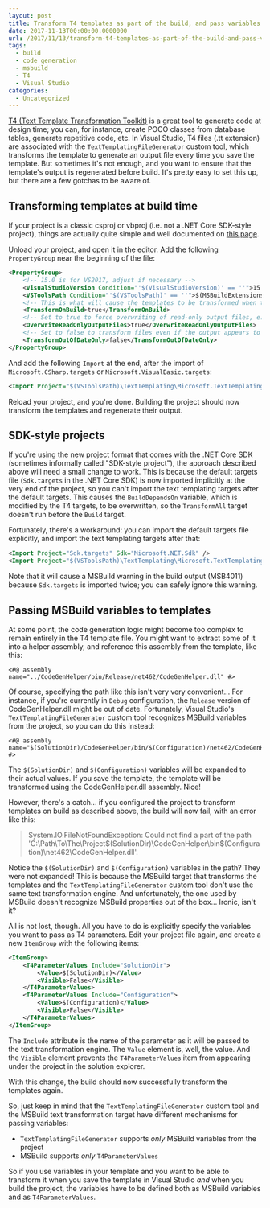 ```yaml
---
layout: post
title: Transform T4 templates as part of the build, and pass variables from the project
date: 2017-11-13T00:00:00.0000000
url: /2017/11/13/transform-t4-templates-as-part-of-the-build-and-pass-variables-from-the-project/
tags:
  - build
  - code generation
  - msbuild
  - T4
  - Visual Studio
categories:
  - Uncategorized
---
```



[T4 (Text Template Transformation Toolkit)](https://docs.microsoft.com/en-us/visualstudio/modeling/code-generation-and-t4-text-templates) is a great tool to generate code at design time; you can, for instance, create POCO classes from database tables, generate repetitive code, etc. In Visual Studio, T4 files (.tt extension) are associated with the `TextTemplatingFileGenerator` custom tool, which transforms the template to generate an output file every time you save the template. But sometimes it's not enough, and you want to ensure that the template's output is regenerated before build. It's pretty easy to set this up, but there are a few gotchas to be aware of.

## Transforming templates at build time

If your project is a classic csproj or vbproj (i.e. not a .NET Core SDK-style project), things are actually quite simple and well documented on [this page](https://docs.microsoft.com/en-us/visualstudio/modeling/code-generation-in-a-build-process).

Unload your project, and open it in the editor. Add the following `PropertyGroup` near the beginning of the file:

```xml
<PropertyGroup>
    <!-- 15.0 is for VS2017, adjust if necessary -->
    <VisualStudioVersion Condition="'$(VisualStudioVersion)' == ''">15.0</VisualStudioVersion>
    <VSToolsPath Condition="'$(VSToolsPath)' == ''">$(MSBuildExtensionsPath32)\Microsoft\VisualStudio\v$(VisualStudioVersion)</VSToolsPath>
    <!-- This is what will cause the templates to be transformed when the project is built (default is false) -->
    <TransformOnBuild>true</TransformOnBuild>
    <!-- Set to true to force overwriting of read-only output files, e.g. if they're not checked out (default is false) -->
    <OverwriteReadOnlyOutputFiles>true</OverwriteReadOnlyOutputFiles>
    <!-- Set to false to transform files even if the output appears to be up-to-date (default is true)  -->
    <TransformOutOfDateOnly>false</TransformOutOfDateOnly>
</PropertyGroup>
```

And add the following `Import` at the end, after the import of `Microsoft.CSharp.targets` or `Microsoft.VisualBasic.targets`:

```xml
<Import Project="$(VSToolsPath)\TextTemplating\Microsoft.TextTemplating.targets" />
```

Reload your project, and you're done. Building the project should now transform the templates and regenerate their output.

## SDK-style projects

If you're using the new project format that comes with the .NET Core SDK (sometimes informally called "SDK-style project"), the approach described above will need a small change to work. This is because the default targets file (`Sdk.targets` in the .NET Core SDK) is now imported implicitly at the very end of the project, so you can't import the text templating targets after the default targets. This causes the `BuildDependsOn` variable, which is modified by the T4 targets, to be overwritten, so the `TransformAll` target doesn't run before the `Build` target.

Fortunately, there's a workaround: you can import the default targets file explicitly, and import the text templating targets after that:

```xml
<Import Project="Sdk.targets" Sdk="Microsoft.NET.Sdk" />
<Import Project="$(VSToolsPath)\TextTemplating\Microsoft.TextTemplating.targets" />
```

Note that it will cause a MSBuild warning in the build output (MSB4011) because `Sdk.targets` is imported twice; you can safely ignore this warning.

## Passing MSBuild variables to templates

At some point, the code generation logic might become too complex to remain entirely in the T4 template file. You might want to extract some of it into a helper assembly, and reference this assembly from the template, like this:

```
<#@ assembly name="../CodeGenHelper/bin/Release/net462/CodeGenHelper.dll" #>
```

Of course, specifying the path like this isn't very very convenient... For instance, if you're currently in `Debug` configuration, the `Release` version of CodeGenHelper.dll might be out of date. Fortunately, Visual Studio's `TextTemplatingFileGenerator` custom tool recognizes MSBuild variables from the project, so you can do this instead:

```
<#@ assembly name="$(SolutionDir)/CodeGenHelper/bin/$(Configuration)/net462/CodeGenHelper.dll" #>
```

The `$(SolutionDir)` and `$(Configuration)` variables will be expanded to their actual values. If you save the template, the template will be transformed using the CodeGenHelper.dll assembly. Nice!

However, there's a catch... if you configured the project to transform templates on build as described above, the build will now fail, with an error like this:


> System.IO.FileNotFoundException: Could not find a part of the path 'C:\Path\To\The\Project\$(SolutionDir)\CodeGenHelper\bin\$(Configuration)\net462\CodeGenHelper.dll'.


Notice the `$(SolutionDir)` and `$(Configuration)` variables in the path? They were not expanded! This is because the MSBuild target that transforms the templates and the `TextTemplatingFileGenerator` custom tool don't use the same text transformation engine. And unfortunately, the one used by MSBuild doesn't recognize MSBuild properties out of the box... Ironic, isn't it?

All is not lost, though. All you have to do is explicitly specify the variables you want to pass as T4 parameters. Edit your project file again, and create a new `ItemGroup` with the following items:

```xml
<ItemGroup>
    <T4ParameterValues Include="SolutionDir">
        <Value>$(SolutionDir)</Value>
        <Visible>False</Visible>
    </T4ParameterValues>
    <T4ParameterValues Include="Configuration">
        <Value>$(Configuration)</Value>
        <Visible>False</Visible>
    </T4ParameterValues>
</ItemGroup>
```

The `Include` attribute is the name of the parameter as it will be passed to the text transformation engine. The `Value` element is, well, the value. And the `Visible` element prevents the `T4ParameterValues` item from appearing under the project in the solution explorer.

With this change, the build should now successfully transform the templates again.

So, just keep in mind that the `TextTemplatingFileGenerator` custom tool and the MSBuild text transformation target have different mechanisms for passing variables:

- `TextTemplatingFileGenerator` supports *only* MSBuild variables from the project
- MSBuild supports *only* `T4ParameterValues`


So if you use variables in your template and you want to be able to transform it when you save the template in Visual Studio *and* when you build the project, the variables have to be defined both as MSBuild variables and as `T4ParameterValues`.

